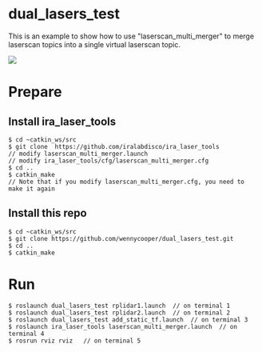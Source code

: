 # dual_lasers_test
This is an example to show how to use "laserscan_multi_merger" to merge laserscan topics into a single virtual laserscan topic.

![](https://github.com/wennycooper/dual_lasers_test/blob/master/virtual_laserscan.png)


# Prepare
## Install ira_laser_tools
    $ cd ~catkin_ws/src
    $ git clone  https://github.com/iralabdisco/ira_laser_tools
    // modify laserscan_multi_merger.launch
    // modify ira_laser_tools/cfg/laserscan_multi_merger.cfg
    $ cd ..
    $ catkin_make
    // Note that if you modify laserscan_multi_merger.cfg, you need to make it again
    
## Install this repo
    $ cd ~catkin_ws/src
    $ git clone https://github.com/wennycooper/dual_lasers_test.git
    $ cd ..
    $ catkin_make

# Run
    $ roslaunch dual_lasers_test rplidar1.launch  // on terminal 1
    $ roslaunch dual_lasers_test rplidar2.launch  // on terminal 2
    $ roslaunch dual_lasers_test add_static_tf.launch  // on terminal 3
    $ roslaunch ira_laser_tools laserscan_multi_merger.launch  // on terminal 4  
    $ rosrun rviz rviz   // on terminal 5

